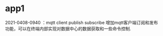 # app1





2021-0408-0940 ：mqtt client publish subscribe
增加mqtt客户端订阅和发布功能，可以在终端内部实现对数据中心的数据获取和一些命令控制.
